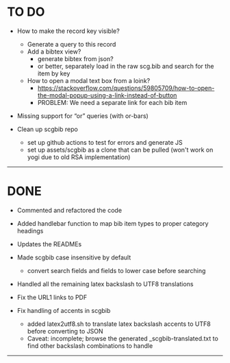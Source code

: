 # TO DO

* How to make the record key visible?
	- Generate a query to this record
	- Add a bibtex view? 
		- generate bibtex from json?
		- or better, separately load in the raw scg.bib and search for the item by key
	- How to open a modal text box from a loink?
		- https://stackoverflow.com/questions/59805709/how-to-open-the-modal-popup-using-a-link-instead-of-button
		- PROBLEM: We need a separate link for each bib item

* Missing support for “or” queries (with or-bars)

* Clean up scgbib repo
	* set up github actions to test for errors and generate JS
	* set up assets/scgbib as a clone that can be pulled (won't work on yogi due to old RSA implementation)

---
# DONE

- Commented and refactored the code

- Added handlebar function to map bib item types to proper category headings

- Updates the READMEs

- Made scgbib case insensitive by default
	- convert search fields and fields to lower case before searching

- Handled all the remaining latex backslash to UTF8 translations

- Fix the URL1 links to PDF

- Fix handling of accents in scgbib
	- added latex2utf8.sh to translate latex backslash accents to UTF8 before converting to JSON
	- Caveat: incomplete; browse the generated _scgbib-translated.txt to find other backslash combinations to handle

---
